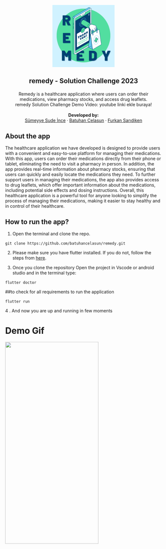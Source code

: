 <p align="center">
  <a href="">
    <img src="https://github.com/batuhancelasun/remedy/blob/main/images/remedy.png" alt="Logo" height="200">
  </a>

## <p align="center"> __remedy - Solution Challenge 2023__ </p>

<p align="center">
    Remedy is a healthcare application where users can order their medications, view pharmacy stocks, and access drug leaflets.
    <br />
    remedy Solution Challenge Demo Video: youtube linki ekle buraya!
    <br />
    <br />
    <strong>Developed by:</strong>
    <br />
    <a href="https://github.com/sumeyyesudeince">Sümeyye Sude İnce</a>
    ·
    <a href="https://github.com/batuhancelasun">Batuhan Celasun</a>
    ·
    <a href="https://github.com/ecinosia">Furkan Sarıdiken</a>
  </p>
</p>
  
  
## About the app


The healthcare application we have developed is designed to provide users with a convenient and easy-to-use platform for managing their medications. With this app, users can order their medications directly from their phone or tablet, eliminating the need to visit a pharmacy in person. In addition, the app provides real-time information about pharmacy stocks, ensuring that users can quickly and easily locate the medications they need. To further support users in managing their medications, the app also provides access to drug leaflets, which offer important information about the medications, including potential side effects and dosing instructions. Overall, this healthcare application is a powerful tool for anyone looking to simplify the process of managing their medications, making it easier to stay healthy and in control of their healthcare.


## How to run the app?

1. Open the terminal and clone the repo.

```
git clone https://github.com/batuhancelasun/remedy.git
```



2. Please make sure you have flutter installed. If you do not, follow the steps from <a href="https://flutter.dev/docs/get-started/install" target="_blank">here</a>.


3. Once you clone the repository Open the project in Vscode or android studio and in the terminal type:

```
flutter doctor
```
##to check for all requirements to run the application
  
```
flutter run
```
4 . And now you are up and running in few moments

# Demo Gif

<img src="https://user-images.githubusercontent.com/80282830/229631557-f5f86fdd-d6e2-4fa2-b91c-8c9d8c38d6cc.gif" style="width:300px;height:650px;" >



